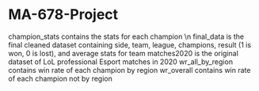 # MA-678-Project

champion_stats contains the stats for each champion \n
final_data is the final cleaned dataset containing side, team, league, champions, result (1 is won, 0 is lost), and average stats for team
matches2020 is the original dataset of LoL professional Esport matches in 2020
wr_all_by_region contains win rate of each champion by region
wr_overall contains win rate of each champion not by region
